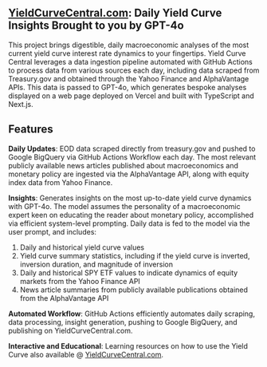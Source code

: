 ## [YieldCurveCentral.com](https://www.yieldcurvecentral.com/): Daily Yield Curve Insights Brought to you by GPT-4o

This project brings digestible, daily macroeconomic analyses of the most current yield curve interest rate dynamics to your fingertips. Yield Curve Central leverages a data ingestion pipeline automated with GitHub Actions to process data from various sources each day, including data scraped from Treasury.gov and obtained through the Yahoo Finance and AlphaVantage APIs. This data is passed to GPT-4o, which generates bespoke analyses displayed on a web page deployed on Vercel and built with TypeScript and Next.js.

## Features
**Daily Updates**: EOD data scraped directly from treasury.gov and pushed to Google BigQuery via GitHub Actions Workflow each day. The most relevant publicly available news articles published about macroeconomics and monetary policy are ingested via the AlphaVantage API, along with equity index data from Yahoo Finance.

**Insights**: Generates insights on the most up-to-date yield curve dynamics with GPT-4o. The model assumes the personality of a macroeconomic expert keen on educating the reader about monetary policy, accomplished via efficient system-level prompting. Daily data is fed to the model via the user prompt, and includes: 
1. Daily and historical yield curve values
2. Yield curve summary statistics, including if the yield curve is inverted, inversion duration, and magnitude of inversion 
3. Daily and historical SPY ETF values to indicate dynamics of equity markets from the Yahoo Finance API 
4. News article summaries from publicly available publications obtained from the AlphaVantage API 

**Automated Workflow**: GitHub Actions efficiently automates daily scraping, data processing, insight generation, pushing to Google BigQuery, and publishing on YieldCurveCentral.com.

**Interactive and Educational**: Learning resources on how to use the Yield Curve also available @ [YieldCurveCentral.com](https://www.yieldcurvecentral.com/).

